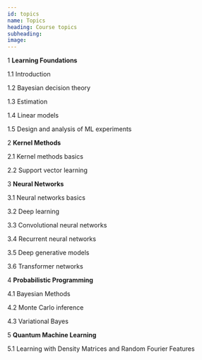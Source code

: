 ```yaml
---
id: topics
name: Topics
heading: Course topics
subheading: 
image: 
---
```


1 **Learning Foundations**

1.1 Introduction

1.2 Bayesian decision theory

1.3 Estimation

1.4 Linear models

1.5 Design and analysis of ML experiments

2 **Kernel Methods**

2.1 Kernel methods basics

2.2 Support vector learning

3 **Neural Networks**

3.1 Neural networks basics

3.2 Deep learning

3.3 Convolutional neural networks

3.4 Recurrent neural networks

3.5 Deep generative models

3.6 Transformer networks

4 **Probabilistic Programming**

4.1 Bayesian Methods

4.2 Monte Carlo inference

4.3 Variational Bayes

5 **Quantum Machine Learning**

5.1 Learning with Density Matrices and Random Fourier Features